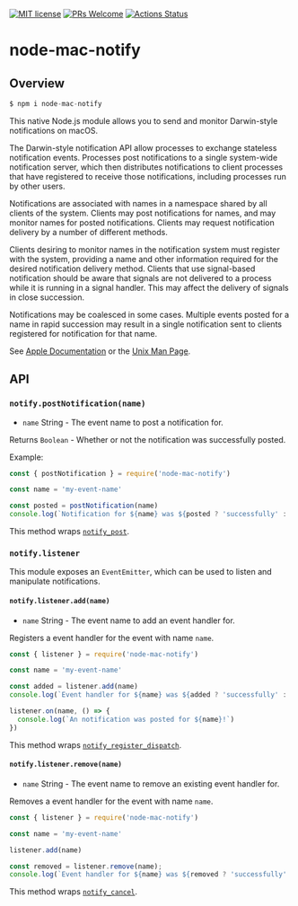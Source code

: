 [![MIT license](https://img.shields.io/badge/License-MIT-blue.svg)](https://lbesson.mit-license.org/)
 [![PRs Welcome](https://img.shields.io/badge/PRs-welcome-brightgreen.svg?style=flat-square)](http://makeapullrequest.com) [![Actions Status](https://github.com/codebytere/node-mac-notify/workflows/Test/badge.svg)](https://github.com/codebytere/node-mac-notify/actions)

# node-mac-notify

## Overview

```js
$ npm i node-mac-notify
```

This native Node.js module allows you to send and monitor Darwin-style notifications on macOS.

The Darwin-style notification API allow processes to exchange stateless notification events.	Processes post notifications to a single system-wide notification server, which then distributes notifications to client processes that have registered to receive those notifications, including processes run by other users.

Notifications are associated with names in a namespace shared by all clients of the system.  Clients may post notifications for names, and may monitor names for posted notifications.  Clients may request notification delivery by a number of different methods.

Clients desiring to monitor names in the notification system must register with the system, providing a name and other information required for the desired notification delivery method. Clients that use signal-based notification should be aware that signals are not delivered to a process while it is running in a signal handler. This may affect the delivery of signals in close succession.

Notifications may be coalesced in some cases.  Multiple events posted for a name in rapid succession may result in a single notification sent to clients registered for notification for that name.

See [Apple Documentation](https://developer.apple.com/documentation/darwinnotify) or the [Unix Man Page](https://www.unix.com/man-page/osx/3/notify).

## API

### `notify.postNotification(name)`

* `name` String - The event name to post a notification for.

Returns `Boolean` - Whether or not the notification was successfully posted.

Example:
```js
const { postNotification } = require('node-mac-notify')

const name = 'my-event-name'

const posted = postNotification(name)
console.log(`Notification for ${name} was ${posted ? 'successfully' : 'unsuccessfully'} posted.`)
```

This method wraps [`notify_post`](https://www.unix.com/man-page/osx/3/notify_post).

### `notify.listener`

This module exposes an `EventEmitter`, which can be used to listen and manipulate notifications.

#### `notify.listener.add(name)`

* `name` String - The event name to add an event handler for.

Registers a event handler for the event with name `name`.

```js
const { listener } = require('node-mac-notify')

const name = 'my-event-name'

const added = listener.add(name)
console.log(`Event handler for ${name} was ${added ? 'successfully' : 'unsuccessfully'} added.`)

listener.on(name, () => {
  console.log(`An notification was posted for ${name}!`)
})
```

This method wraps [`notify_register_dispatch`](https://www.unix.com/man-page/osx/3/notify_register_dispatch).


#### `notify.listener.remove(name)`

* `name` String - The event name to remove an existing event handler for.

Removes a event handler for the event with name `name`.

```js
const { listener } = require('node-mac-notify')

const name = 'my-event-name'

listener.add(name)

const removed = listener.remove(name);
console.log(`Event handler for ${name} was ${removed ? 'successfully' : 'unsuccessfully'} removed.`)
```

This method wraps [`notify_cancel`](https://www.unix.com/man-page/osx/3/notify_cancel).
